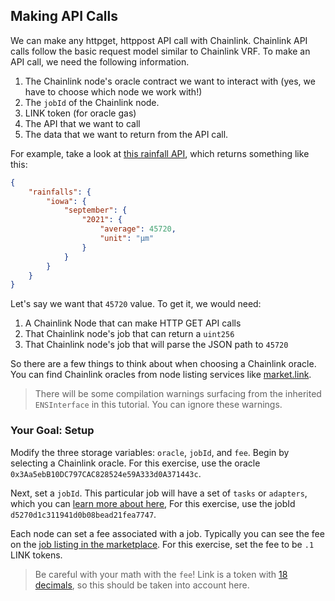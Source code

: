 ## Making API Calls

We can make any httpget, httppost API call with Chainlink. Chainlink API calls follow the basic request model similar to Chainlink VRF. To make an API call, we need the following information.

1. The Chainlink node's oracle contract we want to interact with (yes, we have to choose which node we work with!)
2. The `jobId` of the Chainlink node. 
3. LINK token (for oracle gas)
4. The API that we want to call
5. The data that we want to return from the API call.

For example, take a look at [this rainfall API](http://rainfall-oracle.com/), which returns something like this:

```json
{
    "rainfalls": {
        "iowa": {
            "september": { 
                "2021": {
                    "average": 45720,
                    "unit": "μm"
                }
            }
        }
    }
}
```

Let's say we want that `45720` value. To get it, we would need:

1. A Chainlink Node that can make HTTP GET API calls
2. That Chainlink node's job that can return a `uint256`
3. That Chainlink node's job that will parse the JSON path to `45720`

So there are a few things to think about when choosing a Chainlink oracle. You can find Chainlink oracles from node listing services like [market.link](https://market.link/). 

> <emoji id="warning" /> There will be some compilation warnings surfacing from the inherited `ENSInterface` in this tutorial. You can ignore these warnings. 

### <emoji id="checkered_flag" /> Your Goal: Setup 

Modify the three storage variables: `oracle`, `jobId`, and `fee`. Begin by selecting a Chainlink oracle. For this exercise, use the oracle `0x3Aa5ebB10DC797CAC828524e59A333d0A371443c`. 

Next, set a `jobId`. This particular job will have a set of `tasks` or `adapters`, which you can [learn more about here](?tab=details), For this exercise, use the jobId `d5270d1c311941d0b08bead21fea7747`. 

Each node can set a fee associated with a job. Typically you can see the fee on the [job listing in the marketplace](https://market.link/jobs/f5357a30-54b7-4a68-b6a8-ae55d4eda987). For this exercise, set the fee to be `.1` LINK tokens. 

> <emoji id="face_with_monocle" /> Be careful with your math with the `fee`! Link is a token with [18 decimals](https://etherscan.io/token/0x514910771af9ca656af840dff83e8264ecf986ca), so this should be taken into account here. 


